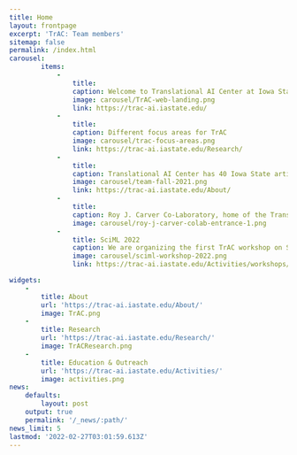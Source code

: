 ```yaml
---
title: Home
layout: frontpage
excerpt: 'TrAC: Team members'
sitemap: false
permalink: /index.html
carousel:
        items:
            -
                title: 
                caption: Welcome to Translational AI Center at Iowa State University!
                image: carousel/TrAC-web-landing.png
                link: https://trac-ai.iastate.edu/
            -
                title:
                caption: Different focus areas for TrAC
                image: carousel/trac-focus-areas.png
                link: https://trac-ai.iastate.edu/Research/
            -
                title:
                caption: Translational AI Center has 40 Iowa State artificial intelligence faculty members and subject matter experts. 
                image: carousel/team-fall-2021.png
                link: https://trac-ai.iastate.edu/About/
            -   
                title: 
                caption: Roy J. Carver Co-Laboratory, home of the Translational AI Center.
                image: carousel/roy-j-carver-colab-entrance-1.png 
            -   
                title: SciML 2022
                caption: We are organizing the first TrAC workshop on Scientific Machine Learning - Foundations and Applications.
                image: carousel/sciml-workshop-2022.png
                link: https://trac-ai.iastate.edu/Activities/workshops/SciML2022.html

widgets:
    -
        title: About
        url: 'https://trac-ai.iastate.edu/About/'
        image: TrAC.png
    -
        title: Research
        url: 'https://trac-ai.iastate.edu/Research/'
        image: TrACResearch.png
    -
        title: Education & Outreach
        url: 'https://trac-ai.iastate.edu/Activities/'
        image: activities.png
news:
    defaults:
        layout: post
    output: true
    permalink: '/_news/:path/'
news_limit: 5
lastmod: '2022-02-27T03:01:59.613Z'
---
```




